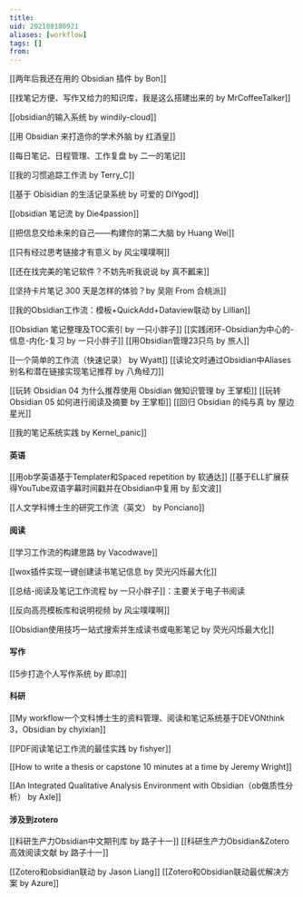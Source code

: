 ```yaml
---
title: 
uid: 202108180921
aliases: [workflow]
tags: []
from: 
---
```

[[两年后我还在用的 Obsidian 插件 by Bon]]

[[找笔记方便、写作又给力的知识库，我是这么搭建出来的 by MrCoffeeTalker]]

[[obsidian的输入系统 by windily-cloud]]

[[用 Obsidian 来打造你的学术外脑 by 红酒皇]] 

[[每日笔记、日程管理、工作复盘 by 二一的笔记]]

[[我的习惯追踪工作流 by Terry_C]]

[[基于 Obisidian 的生活记录系统 by 可爱的 DIYgod]]

[[obsidian 笔记流 by Die4passion]]

[[把信息交给未来的自己——构建你的第二大脑 by Huang Wei]]

[[只有经过思考链接才有意义 by 风尘噗噗啊]]

[[还在找完美的笔记软件？不妨先听我说说 by 真不瓤来]]

[[坚持卡片笔记 300 天是怎样的体验？by 吴刚 From 合桃派]]

[[我的Obsidian工作流：模板+QuickAdd+Dataview联动 by Lillian]]


[[Obsidian 笔记整理及TOC索引 by 一只小胖子]]
[[实践闭环-Obsidian为中心的-信息-内化-复习  by 一只小胖子]]
[[用Obsidian管理23只鸟 by 旅人]]

[[一个简单的工作流（快速记录） by Wyatt]]
 [[读论文时通过Obsidian中Aliases别名和潜在链接实现笔记推荐 by 八角经刀]]

[[玩转 Obsidian 04 为什么推荐使用 Obsidian 做知识管理 by 王掌柜]]
[[玩转 Obsidian 05 如何进行阅读及摘要  by 王掌柜]]
[[回归 Obsidian 的纯与真 by 屋边星光]]

[[我的笔记系统实践 by Kernel_panic]]

#### 英语
[[用ob学英语基于Templater和Spaced repetition by 软通达]]
[[基于ELL扩展获得YouTube双语字幕时间戳并在Obsidian中复用 by 彭文波]]

[[人文学科博士生的研究工作流（英文） by Ponciano]]


#### 阅读
[[学习工作流的构建思路 by Vacodwave]]

[[wox插件实现一键创建读书笔记信息 by 荧光闪烁最大化]]

[[总结-阅读及笔记工作流程 by 一只小胖子]]：主要关于电子书阅读

[[反向高亮模板库和说明视频 by 风尘噗噗啊]]

[[Obsidian使用技巧一站式搜索并生成读书或电影笔记 by 荧光闪烁最大化]]
#### 写作
[[5步打造个人写作系统 by 即凉]]

#### 科研
[[My workflow一个文科博士生的资料管理、阅读和笔记系统基于DEVONthink 3，Obsidian by chyixian]]

[[PDF阅读笔记工作流的最佳实践 by fishyer]]

[[How to write a thesis or capstone 10 minutes at a time by Jeremy Wright]]

[[An Integrated Qualitative Analysis Environment with Obsidian（ob做质性分析） by Axle]]


#### 涉及到zotero
[[科研生产力Obsidian中文期刊库 by 路子十一]]
[[科研生产力Obsidian&Zotero高效阅读文献  by 路子十一]]

[[Zotero和obsidian联动 by Jason Liang]]
[[Zotero和Obsidian联动最优解决方案 by Azure]]